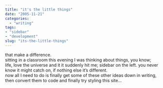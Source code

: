 ```yaml
---
title: "it's the little things"
date: "2005-11-21"
categories: 
  - "writing"
tags:
- "sidebar"
- "development"
slug: "its-the-little-things"
---
```


that make a difference.  
sitting in a classroom this evening I was thinking about things, you know; life, love the universe and it it suddenly hit me; sidebar on the left. you never know it might catch on, if nothing else it’s different.  
now all I need to do is finally get some of these other ideas down in writing, then convert them to code and finally try styling this site…
